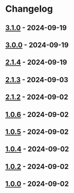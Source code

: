 # Changelog

## [3.1.0](https://github.com/arys/react-native-automation/compare/3.0.0...3.1.0) - 2024-09-19

## [3.0.0](https://github.com/arys/react-native-automation/compare/2.1.4...3.0.0) - 2024-09-19

## [2.1.4](https://github.com/arys/react-native-automation/compare/2.1.3...2.1.4) - 2024-09-19

## [2.1.3](https://github.com/arys/react-native-automation/compare/2.1.2...2.1.3) - 2024-09-03

## [2.1.2](https://github.com/arys/react-native-automation/compare/1.1.0...2.1.2) - 2024-09-02

## [1.0.6](https://github.com/arys/react-native-automation/compare/1.0.5...1.0.6) - 2024-09-02

## [1.0.5](https://github.com/arys/react-native-automation/compare/1.0.4...1.0.5) - 2024-09-02

## [1.0.4](https://github.com/arys/react-native-automation/compare/1.0.0...1.0.4) - 2024-09-02

## [1.0.2](https://github.com/arys/react-native-automation/commits/1.0.2) - 2024-09-02

## [1.0.0](https://github.com/arys/react-native-automation/commits/1.0.0) - 2024-09-02

